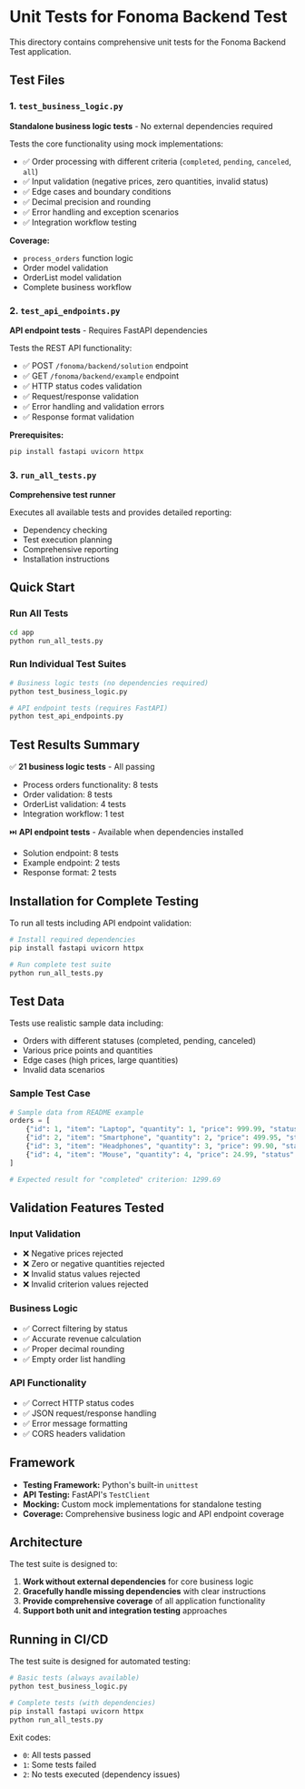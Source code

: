 # Unit Tests for Fonoma Backend Test

This directory contains comprehensive unit tests for the Fonoma Backend Test application.

## Test Files

### 1. `test_business_logic.py`
**Standalone business logic tests** - No external dependencies required

Tests the core functionality using mock implementations:
- ✅ Order processing with different criteria (`completed`, `pending`, `canceled`, `all`)
- ✅ Input validation (negative prices, zero quantities, invalid status)
- ✅ Edge cases and boundary conditions
- ✅ Decimal precision and rounding
- ✅ Error handling and exception scenarios
- ✅ Integration workflow testing

**Coverage:**
- `process_orders` function logic
- Order model validation
- OrderList model validation
- Complete business workflow

### 2. `test_api_endpoints.py`
**API endpoint tests** - Requires FastAPI dependencies

Tests the REST API functionality:
- ✅ POST `/fonoma/backend/solution` endpoint
- ✅ GET `/fonoma/backend/example` endpoint
- ✅ HTTP status codes validation
- ✅ Request/response validation
- ✅ Error handling and validation errors
- ✅ Response format validation

**Prerequisites:**
```bash
pip install fastapi uvicorn httpx
```

### 3. `run_all_tests.py`
**Comprehensive test runner**

Executes all available tests and provides detailed reporting:
- Dependency checking
- Test execution planning
- Comprehensive reporting
- Installation instructions

## Quick Start

### Run All Tests
```bash
cd app
python run_all_tests.py
```

### Run Individual Test Suites
```bash
# Business logic tests (no dependencies required)
python test_business_logic.py

# API endpoint tests (requires FastAPI)
python test_api_endpoints.py
```

## Test Results Summary

✅ **21 business logic tests** - All passing
- Process orders functionality: 8 tests
- Order validation: 8 tests  
- OrderList validation: 4 tests
- Integration workflow: 1 test

⏭️ **API endpoint tests** - Available when dependencies installed
- Solution endpoint: 8 tests
- Example endpoint: 2 tests
- Response format: 2 tests

## Installation for Complete Testing

To run all tests including API endpoint validation:

```bash
# Install required dependencies
pip install fastapi uvicorn httpx

# Run complete test suite
python run_all_tests.py
```

## Test Data

Tests use realistic sample data including:
- Orders with different statuses (completed, pending, canceled)
- Various price points and quantities
- Edge cases (high prices, large quantities)
- Invalid data scenarios

### Sample Test Case
```python
# Sample data from README example
orders = [
    {"id": 1, "item": "Laptop", "quantity": 1, "price": 999.99, "status": "completed"},
    {"id": 2, "item": "Smartphone", "quantity": 2, "price": 499.95, "status": "pending"},
    {"id": 3, "item": "Headphones", "quantity": 3, "price": 99.90, "status": "completed"},
    {"id": 4, "item": "Mouse", "quantity": 4, "price": 24.99, "status": "canceled"},
]

# Expected result for "completed" criterion: 1299.69
```

## Validation Features Tested

### Input Validation
- ❌ Negative prices rejected
- ❌ Zero or negative quantities rejected  
- ❌ Invalid status values rejected
- ❌ Invalid criterion values rejected

### Business Logic
- ✅ Correct filtering by status
- ✅ Accurate revenue calculation
- ✅ Proper decimal rounding
- ✅ Empty order list handling

### API Functionality
- ✅ Correct HTTP status codes
- ✅ JSON request/response handling
- ✅ Error message formatting
- ✅ CORS headers validation

## Framework

- **Testing Framework:** Python's built-in `unittest`
- **API Testing:** FastAPI's `TestClient`
- **Mocking:** Custom mock implementations for standalone testing
- **Coverage:** Comprehensive business logic and API endpoint coverage

## Architecture

The test suite is designed to:
1. **Work without external dependencies** for core business logic
2. **Gracefully handle missing dependencies** with clear instructions
3. **Provide comprehensive coverage** of all application functionality
4. **Support both unit and integration testing** approaches

## Running in CI/CD

The test suite is designed for automated testing:

```bash
# Basic tests (always available)
python test_business_logic.py

# Complete tests (with dependencies)
pip install fastapi uvicorn httpx
python run_all_tests.py
```

Exit codes:
- `0`: All tests passed
- `1`: Some tests failed  
- `2`: No tests executed (dependency issues)